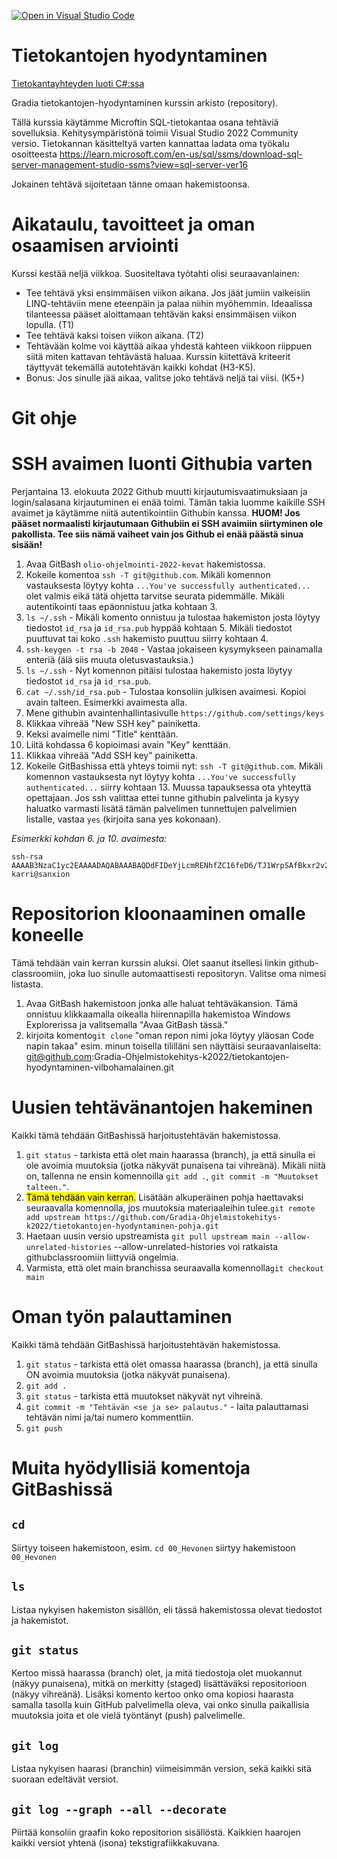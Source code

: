 [![Open in Visual Studio Code](https://classroom.github.com/assets/open-in-vscode-2e0aaae1b6195c2367325f4f02e2d04e9abb55f0b24a779b69b11b9e10269abc.svg)](https://classroom.github.com/online_ide?assignment_repo_id=17255032&assignment_repo_type=AssignmentRepo)
# Tietokantojen hyodyntaminen
[Tietokantayhteyden luoti C#:ssa](https://www.codeproject.com/Articles/4416/Beginners-guide-to-accessing-SQL-Server-through-C) 

Gradia tietokantojen-hyodyntaminen kurssin arkisto (repository).

Tällä kurssia käytämme Microftin SQL-tietokantaa osana tehtäviä sovelluksia. Kehitysympäristönä toimii Visual Studio 2022 Community versio. Tietokannan käsitteltyä varten kannattaa ladata oma työkalu osoitteesta https://learn.microsoft.com/en-us/sql/ssms/download-sql-server-management-studio-ssms?view=sql-server-ver16

Jokainen tehtävä sijoitetaan tänne omaan hakemistoonsa. 

# Aikataulu, tavoitteet ja oman osaamisen arviointi

Kurssi kestää neljä viikkoa. Suositeltava työtahti olisi seuraavanlainen:
- Tee tehtävä yksi ensimmäisen viikon aikana. Jos jäät jumiin vaikeisiin LINQ-tehtäviin mene eteenpäin ja palaa niihin myöhemmin. Ideaalissa tilanteessa pääset
  aloittamaan tehtävän kaksi ensimmäisen viikon lopulla. (T1)
- Tee tehtävä kaksi toisen viikon aikana. (T2)
- Tehtävään kolme voi käyttää aikaa yhdestä kahteen viikkoon riippuen siitä miten kattavan tehtävästä haluaa. Kurssin kiitettävä kriteerit täyttyvät tekemällä 
  autotehtävän kaikki kohdat (H3-K5).
- Bonus: Jos sinulle jää aikaa, valitse joko tehtävä neljä tai viisi. (K5+)


# Git ohje

# SSH avaimen luonti Githubia varten
Perjantaina 13. elokuuta 2022 Github muutti kirjautumisvaatimuksiaan ja login/salasana kirjautuminen ei enää toimi. Tämän takia luomme kaikille SSH avaimet ja käytämme niitä autentikointiin Githubin kanssa.
**HUOM! Jos pääset normaalisti kirjautumaan Githubiin ei SSH avaimiin siirtyminen ole pakollista. Tee siis nämä vaiheet vain jos Github ei enää päästä sinua sisään!**

1. Avaa GitBash ```olio-ohjelmointi-2022-kevat``` hakemistossa.
2. Kokeile komentoa ```ssh -T git@github.com```. Mikäli komennon vastauksesta löytyy kohta ```...You've successfully authenticated...``` olet valmis eikä tätä ohjetta tarvitse seurata pidemmälle. Mikäli autentikointi taas epäonnistuu jatka kohtaan 3.
3. ```ls ~/.ssh``` - Mikäli komento onnistuu ja tulostaa hakemiston josta löytyy tiedostot ```id_rsa``` ja ```id_rsa.pub``` hyppää kohtaan 5. Mikäli tiedostot puuttuvat tai koko ```.ssh``` hakemisto puuttuu siirry kohtaan 4.
4. ```ssh-keygen -t rsa -b 2048``` - Vastaa jokaiseen kysymykseen painamalla enteriä (älä siis muuta oletusvastauksia.)
5. ```ls ~/.ssh``` - Nyt komennon pitäisi tulostaa hakemisto josta löytyy tiedostot ```id_rsa``` ja ```id_rsa.pub```.
6. ```cat ~/.ssh/id_rsa.pub``` - Tulostaa konsoliin julkisen avaimesi. Kopioi avain talteen. Esimerkki avaimesta alla.
7. Mene githubin avaintenhallintasivulle ```https://github.com/settings/keys```
8. Klikkaa vihreää "New SSH key" painiketta.
9. Keksi avaimelle nimi "Title" kenttään.
10. Liitä kohdassa 6 kopioimasi avain "Key" kenttään.
11. Klikkaa vihreää "Add SSH key" painiketta.
12. Kokeile GitBashissa että yhteys toimii nyt: ```ssh -T git@github.com```. Mikäli komennon vastauksesta nyt löytyy kohta ```...You've successfully authenticated...``` siirry kohtaan 13. Muussa tapauksessa ota yhteyttä opettajaan. Jos ssh valittaa ettei tunne githubin palvelinta ja kysyy haluatko varmasti lisätä tämän palvelimen tunnettujen palvelimien listalle, vastaa ```yes``` (kirjoita sana yes kokonaan).

*Esimerkki kohdan 6. ja 10. avaimesta:*
```
ssh-rsa AAAAB3NzaC1yc2EAAAADAQABAAABAQDdFIDeYjLcmRENhfZC16feD6/TJ1WrpSAfBkxr2v2+u5tbiNsSHLLV0rhqwmajZXkEBSjL97PyT3LVNemMa82BI3BB53t5An61DO8GgP0IY+jQef6P5HoFnfD2Pxu4PxpAjse5dZaZa7GR8nyLEzYUh38C+/p7H5eMNolZiSqgPHFtPDXwa6GvY2gYUDdhFGZmNMXFZ3sTVMjtdA/CDsO4kNCG8CFddTsFsrBhiS1j9nvARd2MgaN+3EL5beehTjr1/BZqyRc5vcfM2SUCqaFbdxq6Y1dXfGGLzNrwvVCa36a4LrNOoeQn930Ay15VhQ8xKBIta/IQY42e2RFfzeiN karri@sanxion
```

# Repositorion kloonaaminen omalle koneelle
Tämä tehdään vain kerran kurssin aluksi. Olet saanut itsellesi linkin github-classroomiin, joka luo sinulle automaattisesti repositoryn. Valitse oma nimesi listasta.

1. Avaa GitBash hakemistoon jonka alle haluat tehtäväkansion. Tämä onnistuu klikkaamalla oikealla hiirennapilla hakemistoa Windows Explorerissa ja valitsemalla "Avaa GitBash tässä."
2. kirjoita komento```git clone``` "oman repon nimi joka löytyy yläosan Code napin takaa" esim. minun toisella tililläni sen näyttäisi seuraavanlaiselta: git@github.com:Gradia-Ohjelmistokehitys-k2022/tietokantojen-hyodyntaminen-vilbohamalainen.git

# Uusien tehtävänantojen hakeminen
Kaikki tämä tehdään GitBashissä harjoitustehtävän hakemistossa.
1. ```git status``` - tarkista että olet main haarassa (branch), ja että sinulla ei ole avoimia muutoksia (jotka näkyvät punaisena tai vihreänä). Mikäli niitä on, tallenna ne ensin komennoilla ```git add .```, ```git commit -m "Muutokset talteen."```.
2. <mark>Tämä tehdään vain kerran.</mark> Lisätään alkuperäinen pohja haettavaksi seuraavalla komennolla, jos muutoksia materiaaleihin tulee.```git remote add upstream https://github.com/Gradia-Ohjelmistokehitys-k2022/tietokantojen-hyodyntaminen-pohja.git```
3. Haetaan uusin versio upstreamista ``git pull upstream main --allow-unrelated-histories`` --allow-unrelated-histories voi ratkaista githubclassroomiin liittyviä ongelmia.
4. Varmista, että olet main branchissa seuraavalla komennolla```git checkout main```


# Oman työn palauttaminen
Kaikki tämä tehdään GitBashissä harjoitustehtävän hakemistossa.
1. ```git status``` - tarkista että olet omassa haarassa (branch), ja että sinulla ON avoimia muutoksia (jotka näkyvät punaisena).
2. ```git add .```
3. ```git status``` - tarkista että muutokset näkyvät nyt vihreinä.
4. ```git commit -m "Tehtävän <se ja se> palautus."``` - laita palauttamasi tehtävän nimi ja/tai numero kommenttiin.
5. ```git push``` 

# Muita hyödyllisiä komentoja GitBashissä

## ```cd```
Siirtyy toiseen hakemistoon, esim. ```cd 00_Hevonen``` siirtyy hakemistoon ```00_Hevonen```

## ```ls```
Listaa nykyisen hakemiston sisällön, eli tässä hakemistossa olevat tiedostot ja hakemistot.

## ```git status```
Kertoo missä haarassa (branch) olet, ja mitä tiedostoja olet muokannut (näkyy punaisena), mitkä on merkitty (staged) lisättäväksi repositorioon (näkyy vihreänä). Lisäksi komento kertoo onko oma kopiosi haarasta samalla tasolla kuin GitHub palvelimella oleva, vai onko sinulla paikallisia muutoksia joita et ole vielä työntänyt (push) palvelimelle.

## ```git log```
Listaa nykyisen haarasi (branchin) viimeisimmän version, sekä kaikki sitä suoraan edeltävät versiot.

## ```git log --graph --all --decorate```
Piirtää konsoliin graafin koko repositorion sisällöstä. Kaikkien haarojen kaikki versiot yhtenä (isona) tekstigrafiikkakuvana.


